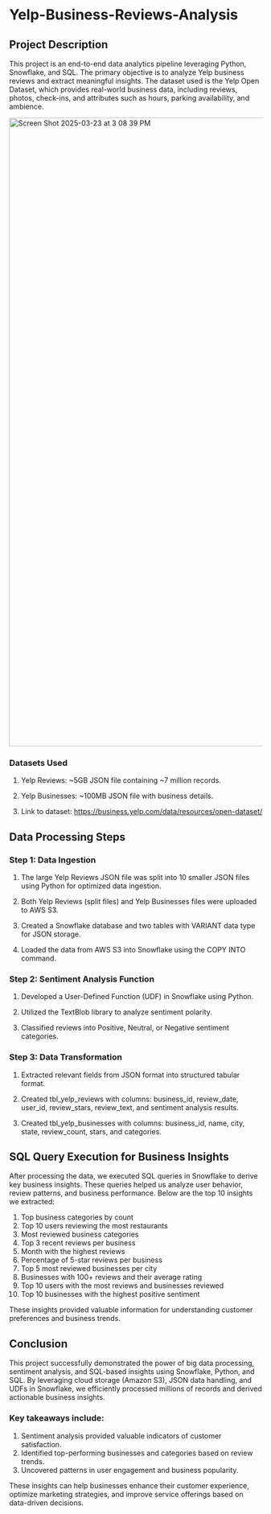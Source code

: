 # Yelp-Business-Reviews-Analysis

## Project Description
This project is an end-to-end data analytics pipeline leveraging Python, Snowflake, and SQL. The primary objective is to analyze Yelp business reviews and extract meaningful insights. The dataset used is the Yelp Open Dataset, which provides real-world business data, including reviews, photos, check-ins, and attributes such as hours, parking availability, and ambience.

<img width="1250" alt="Screen Shot 2025-03-23 at 3 08 39 PM" src="https://github.com/user-attachments/assets/d6caddf0-f58a-457d-a4fc-79e822d5777d" />


### Datasets Used
1. Yelp Reviews: ~5GB JSON file containing ~7 million records.

2. Yelp Businesses: ~100MB JSON file with business details.
3. Link to dataset: https://business.yelp.com/data/resources/open-dataset/

## Data Processing Steps 
### Step 1: Data Ingestion

1. The large Yelp Reviews JSON file was split into 10 smaller JSON files using Python for optimized data ingestion.

2. Both Yelp Reviews (split files) and Yelp Businesses files were uploaded to AWS S3.

3. Created a Snowflake database and two tables with VARIANT data type for JSON storage.

4. Loaded the data from AWS S3 into Snowflake using the COPY INTO command.

### Step 2: Sentiment Analysis Function
1. Developed a User-Defined Function (UDF) in Snowflake using Python.

2. Utilized the TextBlob library to analyze sentiment polarity.

3. Classified reviews into Positive, Neutral, or Negative sentiment categories.
   
### Step 3: Data Transformation
1. Extracted relevant fields from JSON format into structured tabular format.

2. Created tbl_yelp_reviews with columns: business_id, review_date, user_id, review_stars, review_text, and sentiment analysis results.

3. Created tbl_yelp_businesses with columns: business_id, name, city, state, review_count, stars, and categories.

## SQL Query Execution for Business Insights
After processing the data, we executed SQL queries in Snowflake to derive key business insights. These queries helped us analyze user behavior, review patterns, and business performance. Below are the top 10 insights we extracted:
1. Top business categories by count
2. Top 10 users reviewing the most restaurants
3. Most reviewed business categories
4. Top 3 recent reviews per business
5. Month with the highest reviews
6. Percentage of 5-star reviews per business
7. Top 5 most reviewed businesses per city
8. Businesses with 100+ reviews and their average rating
9. Top 10 users with the most reviews and businesses reviewed
10. Top 10 businesses with the highest positive sentiment
    
These insights provided valuable information for understanding customer preferences and business trends.

## Conclusion
This project successfully demonstrated the power of big data processing, sentiment analysis, and SQL-based insights using Snowflake, Python, and SQL. By leveraging cloud storage (Amazon S3), JSON data handling, and UDFs in Snowflake, we efficiently processed millions of records and derived actionable business insights.

### Key takeaways include:
1. Sentiment analysis provided valuable indicators of customer satisfaction.
2. Identified top-performing businesses and categories based on review trends.
3. Uncovered patterns in user engagement and business popularity.
   
These insights can help businesses enhance their customer experience, optimize marketing strategies, and improve service offerings based on data-driven decisions.


